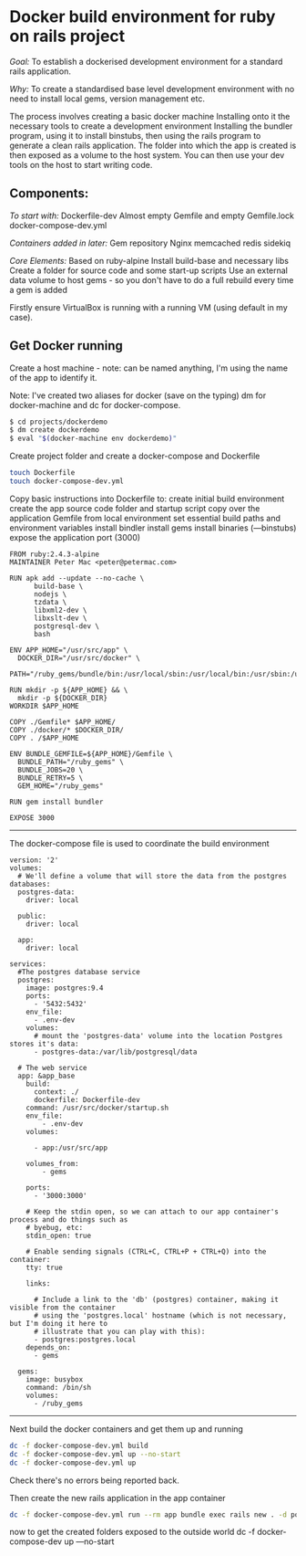 # Docker build environment for ruby on rails project

*Goal:*  To establish a dockerised development environment for a standard rails application.

*Why:* To create a standardised base level development environment with no need to install local gems, version management etc.

The process involves creating a basic docker machine
    Installing onto it the necessary tools to create a development environment
    Installing the bundler program, using it to install binstubs, then using the rails program to generate a clean rails application.
    The folder into which the app is created is then exposed as a volume to the host system. You can then use your dev tools on the host to start writing code.

## Components:

*To start with:*
    Dockerfile-dev
    Almost empty Gemfile and empty Gemfile.lock
    docker-compose-dev.yml

*Containers added in later:*
    Gem repository
    Nginx
    memcached
    redis
    sidekiq

*Core Elements:*
    Based on ruby-alpine
    Install build-base and necessary libs
    Create a folder for source code and some start-up scripts
    Use an external data volume to host gems - so you don't have to do a full rebuild every time a gem is added

Firstly ensure VirtualBox is running with a running VM (using default in my case).

## Get Docker running

Create a host machine - note: can be named anything, I'm using the name of the app to identify it.

Note: I've created two aliases for docker (save on the typing) dm for docker-machine and dc for docker-compose.

```sh
$ cd projects/dockerdemo
$ dm create dockerdemo
$ eval "$(docker-machine env dockerdemo)"
```

Create project folder and create a docker-compose and Dockerfile

```sh
touch Dockerfile
touch docker-compose-dev.yml
```

Copy basic instructions into Dockerfile to:
    create initial build environment
    create the app source code folder and startup script
    copy over the application Gemfile from local environment
    set essential build paths and environment variables
    install bindler
    install gems
    install binaries (—binstubs)
    expose the application port (3000)

```
FROM ruby:2.4.3-alpine
MAINTAINER Peter Mac <peter@petermac.com>

RUN apk add --update --no-cache \
      build-base \
      nodejs \
      tzdata \
      libxml2-dev \
      libxslt-dev \
      postgresql-dev \
      bash

ENV APP_HOME="/usr/src/app" \
  DOCKER_DIR="/usr/src/docker" \
  PATH="/ruby_gems/bundle/bin:/usr/local/sbin:/usr/local/bin:/usr/sbin:/usr/bin:/sbin:/bin"

RUN mkdir -p ${APP_HOME} && \
  mkdir -p ${DOCKER_DIR}
WORKDIR $APP_HOME

COPY ./Gemfile* $APP_HOME/
COPY ./docker/* $DOCKER_DIR/
COPY . /$APP_HOME

ENV BUNDLE_GEMFILE=${APP_HOME}/Gemfile \
  BUNDLE_PATH="/ruby_gems" \
  BUNDLE_JOBS=20 \
  BUNDLE_RETRY=5 \
  GEM_HOME="/ruby_gems"

RUN gem install bundler

EXPOSE 3000
```
---

The docker-compose file is used to coordinate the build environment

```
version: '2'
volumes:
  # We'll define a volume that will store the data from the postgres databases:
  postgres-data:
    driver: local

  public:
    driver: local

  app:
    driver: local

services:
  #The postgres database service
  postgres:
    image: postgres:9.4
    ports:
      - '5432:5432'
    env_file:
      - .env-dev
    volumes:
      # mount the 'postgres-data' volume into the location Postgres stores it's data:
      - postgres-data:/var/lib/postgresql/data

  # The web service
  app: &app_base
    build:
      context: ./
      dockerfile: Dockerfile-dev
    command: /usr/src/docker/startup.sh
    env_file:
        - .env-dev
    volumes:

      - app:/usr/src/app

    volumes_from:
        - gems

    ports:
      - '3000:3000'

    # Keep the stdin open, so we can attach to our app container's process and do things such as
    # byebug, etc:
    stdin_open: true

    # Enable sending signals (CTRL+C, CTRL+P + CTRL+Q) into the container:
    tty: true

    links:

      # Include a link to the 'db' (postgres) container, making it visible from the container
      # using the 'postgres.local' hostname (which is not necessary, but I'm doing it here to
      # illustrate that you can play with this):
      - postgres:postgres.local
    depends_on:
      - gems

  gems:
    image: busybox
    command: /bin/sh
    volumes:
      - /ruby_gems
```
---

Next build the docker containers and get them up and running
```sh
dc -f docker-compose-dev.yml build
dc -f docker-compose-dev.yml up --no-start
dc -f docker-compose-dev.yml up
```

Check there's no errors being reported back.

Then create the new rails application in the app container

```sh
dc -f docker-compose-dev.yml run --rm app bundle exec rails new . -d postgresql
```


now to get the created folders exposed to the outside world
dc -f docker-compose-dev up —no-start
